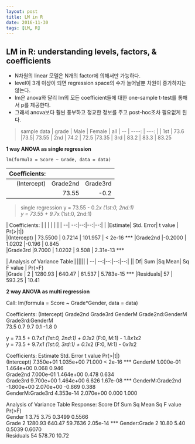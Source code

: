 ```yaml
---
layout: post
title: LM in R
date: 2016-11-30
tags: [LM, R]
---
```


LM in R: understanding levels, factors, & coefficients
--

- N차원의 linear 모델은 N개의 factor에 의해서만 가능하다.
- level이 3개 이상이 되면 regression space의 수가 늘어날뿐 차원이 증가하지는 않는다.
- lm은 anova와 달리 lm의 모든 coefficient들에 대한 one-sample t-test를 통해서 p를 제공한다.
- 그래서 anova보다 훨씬 풍부하고 정교한 정보를 주고 post-hoc조차 필요없게 된다.

> sample data
>|  grade | Male | Female | all
| -- | ----: | ---: |
| 1st     | 73.6 |73.5| 73.55 
| 2nd | 74.2 | 72.5    |73.35
| 3rd    | 83.2  | 83.3 | 83.25

**1 way ANOVA as single regression**

    lm(formula = Score ~ Grade, data = data)

| Coefficients: | | |
|--:|--:|--:
|(Intercept) |    Grade2nd   |  Grade3rd  
      |73.55  |       -0.2  |               9.7  

> single regression 
> y = 73.55 - 0.2*x (1st:0, 2nd:1)        
> y = 73.55 + 9.7*x (1st:0, 2nd:1)

| Coefficients: | | | | | |
| --| --:|--:|--:|--:|
| |Estimate| Std. Error| t value | Pr(>\|t\|)    
|(Intercept) | 73.5500 |    0.7214 | 101.957 |  < 2e-16 ***
|Grade2nd     |-0.2000  |   1.0202  |-0.196 |   0.845    
|Grade3rd      |9.7000  |   1.0202  | 9.508 | 2.31e-13 ***

| Analysis of Variance Table|||||||
| --| --:|--:|--:|--:|
|| Df|  Sum |Sq Mean| Sq F value |   Pr(>F)    
|Grade |     2 | 1280.93 | 640.47 | 61.537 | 5.783e-15 ***
|Residuals| 57 | 593.25 |  10.41

**2 way ANOVA as multi regression**

Call:
lm(formula = Score ~ Grade*Gender, data = data)

Coefficients:
(Intercept)     Grade2nd     Grade3rd     GenderM    Grade2nd:GenderM     Grade3rd:GenderM  
      73.5            0.7                9.7                 0.1                  -1.8                                     0  

y = 73.5 + 0.7*x1 (1st:0, 2nd:1) + 0.1*x2 (F:0, M:1) - 1.8*x1*x2      
y = 73.5 + 9.7*x1 (1st:0, 3rd:1) + 0.1*x2 (F:0, M:1)  -   0*x1*x2

Coefficients:
                   Estimate Std. Error t value Pr(>|t|)    
(Intercept)       7.350e+01  1.035e+00  71.000  < 2e-16 ***
GenderM           1.000e-01  1.464e+00   0.068    0.946    
Grade2nd          7.000e-01  1.464e+00   0.478    0.634    
Grade3rd          9.700e+00  1.464e+00   6.626 1.67e-08 ***
GenderM:Grade2nd -1.800e+00  2.070e+00  -0.869    0.388    
GenderM:Grade3rd  4.353e-14  2.070e+00   0.000    1.000    

Analysis of Variance Table
Response: Score
             Df  Sum Sq Mean Sq F value   Pr(>F)    
Gender        1    3.75    3.75  0.3499   0.5566    
Grade         2 1280.93  640.47 59.7636 2.05e-14 ***
Gender:Grade  2   10.80    5.40  0.5039   0.6070    
Residuals    54  578.70   10.72                     